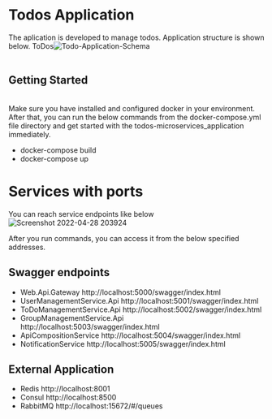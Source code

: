 # Todos Application
The aplication is developed to manage todos. Application structure is shown below.
ToDos![Todo-Application-Schema](https://user-images.githubusercontent.com/8994712/165810202-e0cedde3-3443-47b7-9105-3534f5257372.png)
<br />
<br />
## <b>Getting Started</b>
<br />
Make sure you have installed and configured docker in your environment. After that, you can run the below commands from the docker-compose.yml file directory and get started with the todos-microservices_application immediately.

- docker-compose build
- docker-compose up

# Services with ports
You can reach service endpoints like below
<br/>
![Screenshot 2022-04-28 203924](https://user-images.githubusercontent.com/8994712/165814276-cfbe0f65-c919-4da6-9eb3-f1cbe4370c71.png)

After you run commands, you can access it from the below specified addresses.

## Swagger endpoints
																	
- Web.Api.Gateway						      http://localhost:5000/swagger/index.html
- UserManagementService.Api			  http://localhost:5001/swagger/index.html				
- ToDoManagementService.Api			  http://localhost:5002/swagger/index.html				
- GroupManagementService.Api		  http://localhost:5003/swagger/index.html			
- ApiCompositionService				    http://localhost:5004/swagger/index.html
- NotificationService					    http://localhost:5005/swagger/index.html			

## External Application
- Redis								   http://localhost:8001
- Consul								 http://localhost:8500
- RabbitMQ							 http://localhost:15672/#/queues
